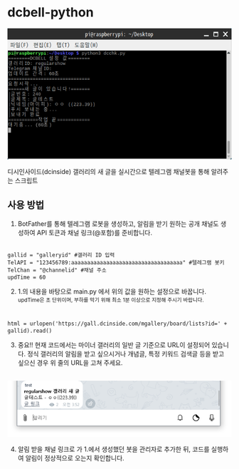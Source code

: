 # dcbell-python
![img1](image1.png)

디시인사이드(dcinside) 갤러리의 새 글을 실시간으로 텔레그램 채널봇을 통해 알려주는 스크립트

## 사용 방법
1. BotFather를 통해 텔레그램 로봇을 생성하고, 알림을 받기 원하는 공개 채널도 생성하여 API 토큰과 채널 링크(@포함)를 준비합니다.<br/><br/>
```
gallid = "galleryid" #갤러리 ID 입력
TelAPI = "123456789:aaaaaaaaaaaaaaaaaaaaaaaaaaaaaaaaaaa" #텔레그램 봇키
TelChan = "@channelid" #채널 주소
updTime = 60
```
2. 1.의 내용을 바탕으로 main.py 에서 위의 값을 원하는 설정으로 바꿉니다.
<br/><sup>updTime은 초 단위이며, 부하를 막기 위해 최소 1분 이상으로 지정해 주시기 바랍니다.</sup> <br/><br/>
```
html = urlopen('https://gall.dcinside.com/mgallery/board/lists?id=' + gallid).read()
```
3. 중요!! 현재 코드에서는 마이너 갤러리의 일반 글 기준으로 URL이 설정되어 있습니다. 정식 갤러리의 알림을 받고 싶으시거나 개념글, 특정 키워드 검색글 등을 받고 싶으신 경우 위 줄의 URL을 고쳐 주세요.<br/><br/>

![img2](image2.png)

4. 알림 받을 채널 링크로 가 1.에서 생성했던 봇을 관리자로 추가한 뒤, 코드를 실행하여 알림이 정상적으로 오는지 확인합니다.
<br/><br/>



